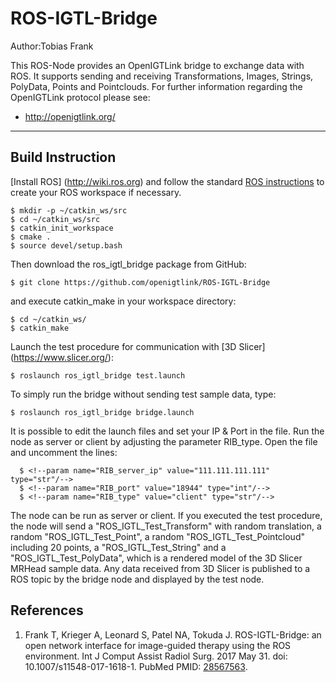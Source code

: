 # ROS-IGTL-Bridge

Author:Tobias Frank

This ROS-Node provides an OpenIGTLink bridge to exchange data with ROS. It supports sending and receiving Transformations, Images, Strings, PolyData, Points and Pointclouds. 
For further information regarding the OpenIGTLink protocol please see:
- http://openigtlink.org/


----------------------------------------------------------------------------------------------------------------------------------------

Build Instruction
-----------------

[Install ROS] (http://wiki.ros.org)
and follow the standard [ROS instructions](http://wiki.ros.org/catkin/Tutorials/create_a_workspace) to create your ROS workspace if necessary.

    $ mkdir -p ~/catkin_ws/src
    $ cd ~/catkin_ws/src
    $ catkin_init_workspace
    $ cmake .
    $ source devel/setup.bash
	
Then download the ros_igtl_bridge package from GitHub:
	
    $ git clone https://github.com/openigtlink/ROS-IGTL-Bridge

and execute catkin_make in your workspace directory:

    $ cd ~/catkin_ws/
    $ catkin_make

Launch the test procedure for communication with [3D Slicer] (https://www.slicer.org/):

    $ roslaunch ros_igtl_bridge test.launch
    
To simply run the bridge without sending test sample data, type:

    $ roslaunch ros_igtl_bridge bridge.launch

It is possible to edit the launch files and set your IP & Port in the file. Run the node as server or client by adjusting the parameter RIB_type.
Open the file and uncomment the lines:

	  $ <!--param name="RIB_server_ip" value="111.111.111.111" type="str"/-->
	  $ <!--param name="RIB_port" value="18944" type="int"/-->
      $ <!--param name="RIB_type" value="client" type="str"/-->

The node can be run as server or client. If you executed the test procedure, the node will send
a "ROS_IGTL_Test_Transform" with random translation, a random "ROS_IGTL_Test_Point", 
a random "ROS_IGTL_Test_Pointcloud" including 20 points, a "ROS_IGTL_Test_String" and a "ROS_IGTL_Test_PolyData", which is a rendered model 
of the 3D Slicer MRHead sample data. Any data received from 3D Slicer is published to a ROS topic by the bridge node and displayed by the test node.


References
----------
1. Frank T, Krieger A, Leonard S, Patel NA, Tokuda J. ROS-IGTL-Bridge: an open network interface for image-guided therapy using the ROS environment. Int J Comput Assist Radiol Surg. 2017 May 31. doi: 10.1007/s11548-017-1618-1. PubMed PMID: [28567563](https://www.ncbi.nlm.nih.gov/pubmed/?term=28567563).



    
    


